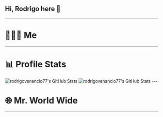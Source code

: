 ## Hi, Rodrigo here 👋

---

# 🧑🏻‍💻 Me

---

# 📊 Profile Stats

<img src="https://streak-stats.demolab.com?user=rodrigovenancio77&theme=slateorange&hide_border=true" alt="rodrigovenancio77's GitHub Stats" />
<img src="https://github-readme-stats.vercel.app/api/top-langs/?username=rodrigovenancio77&theme=slateorange&show_icons=true&hide_border=true&layout=compact" alt="rodrigovenancio77's GitHub Stats" />
---

# 🌐 Mr. World Wide

---

<!--
**rodr
-->

